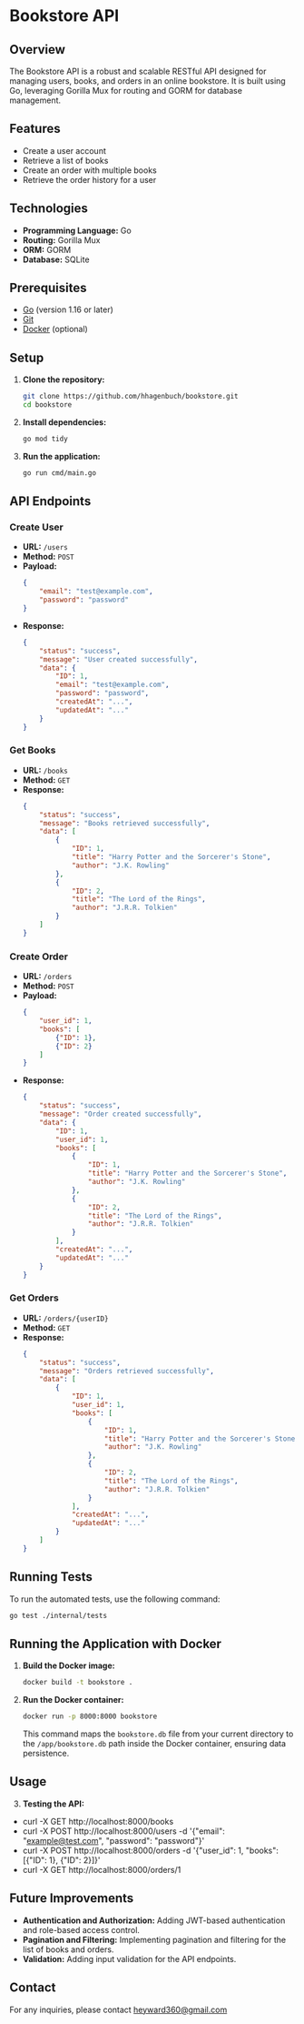 # Bookstore API

## Overview

The Bookstore API is a robust and scalable RESTful API designed for managing users, books, and orders in an online bookstore. It is built using Go, leveraging Gorilla Mux for routing and GORM for database management.

## Features

- Create a user account
- Retrieve a list of books
- Create an order with multiple books
- Retrieve the order history for a user

## Technologies

- **Programming Language:** Go
- **Routing:** Gorilla Mux
- **ORM:** GORM
- **Database:** SQLite

## Prerequisites

- [Go](https://golang.org/doc/install) (version 1.16 or later)
- [Git](https://git-scm.com/book/en/v2/Getting-Started-Installing-Git)
- [Docker](https://www.docker.com/products/docker-desktop) (optional)

## Setup

1. **Clone the repository:**

    ```sh
    git clone https://github.com/hhagenbuch/bookstore.git
    cd bookstore
    ```

2. **Install dependencies:**

    ```sh
    go mod tidy
    ```

3. **Run the application:**

    ```sh
    go run cmd/main.go
    ```

## API Endpoints

### Create User

- **URL:** `/users`
- **Method:** `POST`
- **Payload:**
    ```json
    {
        "email": "test@example.com",
        "password": "password"
    }
    ```
- **Response:**
    ```json
    {
        "status": "success",
        "message": "User created successfully",
        "data": {
            "ID": 1,
            "email": "test@example.com",
            "password": "password",
            "createdAt": "...",
            "updatedAt": "..."
        }
    }
    ```

### Get Books

- **URL:** `/books`
- **Method:** `GET`
- **Response:**
    ```json
    {
        "status": "success",
        "message": "Books retrieved successfully",
        "data": [
            {
                "ID": 1,
                "title": "Harry Potter and the Sorcerer's Stone",
                "author": "J.K. Rowling"
            },
            {
                "ID": 2,
                "title": "The Lord of the Rings",
                "author": "J.R.R. Tolkien"
            }
        ]
    }
    ```

### Create Order

- **URL:** `/orders`
- **Method:** `POST`
- **Payload:**
    ```json
    {
        "user_id": 1,
        "books": [
            {"ID": 1},
            {"ID": 2}
        ]
    }
    ```
- **Response:**
    ```json
    {
        "status": "success",
        "message": "Order created successfully",
        "data": {
            "ID": 1,
            "user_id": 1,
            "books": [
                {
                    "ID": 1,
                    "title": "Harry Potter and the Sorcerer's Stone",
                    "author": "J.K. Rowling"
                },
                {
                    "ID": 2,
                    "title": "The Lord of the Rings",
                    "author": "J.R.R. Tolkien"
                }
            ],
            "createdAt": "...",
            "updatedAt": "..."
        }
    }
    ```

### Get Orders

- **URL:** `/orders/{userID}`
- **Method:** `GET`
- **Response:**
    ```json
    {
        "status": "success",
        "message": "Orders retrieved successfully",
        "data": [
            {
                "ID": 1,
                "user_id": 1,
                "books": [
                    {
                        "ID": 1,
                        "title": "Harry Potter and the Sorcerer's Stone",
                        "author": "J.K. Rowling"
                    },
                    {
                        "ID": 2,
                        "title": "The Lord of the Rings",
                        "author": "J.R.R. Tolkien"
                    }
                ],
                "createdAt": "...",
                "updatedAt": "..."
            }
        ]
    }
    ```

## Running Tests

To run the automated tests, use the following command:

```sh
go test ./internal/tests
```

## Running the Application with Docker

1. **Build the Docker image:**

    ```sh
    docker build -t bookstore .
    ```

2. **Run the Docker container:**

    ```sh
    docker run -p 8000:8000 bookstore
    ```

   This command maps the `bookstore.db` file from your current directory to the `/app/bookstore.db` path inside the Docker container, ensuring data persistence.

## Usage
3. **Testing the API:**


- curl -X GET http://localhost:8000/books
- curl -X POST http://localhost:8000/users -d '{"email": "example@test.com", "password": "password"}'
- curl -X POST http://localhost:8000/orders -d '{"user_id": 1, "books": [{"ID": 1}, {"ID": 2}]}'
- curl -X GET http://localhost:8000/orders/1

## Future Improvements 

- **Authentication and Authorization:** Adding JWT-based authentication and role-based access control.
- **Pagination and Filtering:** Implementing pagination and filtering for the list of books and orders.
- **Validation:** Adding input validation for the API endpoints.

## Contact

For any inquiries, please contact [heyward360@gmail.com](mailto:heyward360@gmail.com)